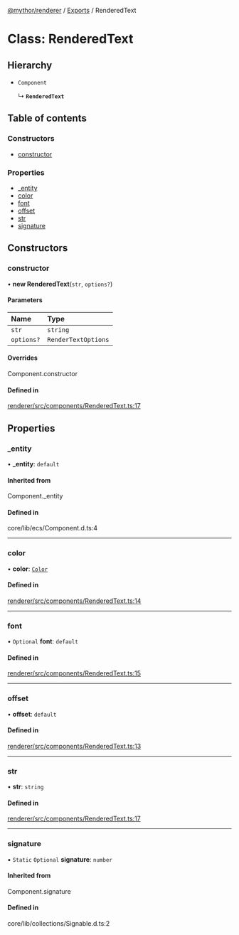 [@mythor/renderer](../README.md) / [Exports](../modules.md) / RenderedText

# Class: RenderedText

## Hierarchy

- `Component`

  ↳ **`RenderedText`**

## Table of contents

### Constructors

- [constructor](RenderedText.md#constructor)

### Properties

- [\_entity](RenderedText.md#_entity)
- [color](RenderedText.md#color)
- [font](RenderedText.md#font)
- [offset](RenderedText.md#offset)
- [str](RenderedText.md#str)
- [signature](RenderedText.md#signature)

## Constructors

### constructor

• **new RenderedText**(`str`, `options?`)

#### Parameters

| Name | Type |
| :------ | :------ |
| `str` | `string` |
| `options?` | `RenderTextOptions` |

#### Overrides

Component.constructor

#### Defined in

[renderer/src/components/RenderedText.ts:17](https://github.com/desaintvincent/mythor/blob/d4665fb/packages/renderer/src/components/RenderedText.ts#L17)

## Properties

### \_entity

• **\_entity**: `default`

#### Inherited from

Component.\_entity

#### Defined in

core/lib/ecs/Component.d.ts:4

___

### color

• **color**: [`Color`](../modules.md#color)

#### Defined in

[renderer/src/components/RenderedText.ts:14](https://github.com/desaintvincent/mythor/blob/d4665fb/packages/renderer/src/components/RenderedText.ts#L14)

___

### font

• `Optional` **font**: `default`

#### Defined in

[renderer/src/components/RenderedText.ts:15](https://github.com/desaintvincent/mythor/blob/d4665fb/packages/renderer/src/components/RenderedText.ts#L15)

___

### offset

• **offset**: `default`

#### Defined in

[renderer/src/components/RenderedText.ts:13](https://github.com/desaintvincent/mythor/blob/d4665fb/packages/renderer/src/components/RenderedText.ts#L13)

___

### str

• **str**: `string`

#### Defined in

[renderer/src/components/RenderedText.ts:17](https://github.com/desaintvincent/mythor/blob/d4665fb/packages/renderer/src/components/RenderedText.ts#L17)

___

### signature

▪ `Static` `Optional` **signature**: `number`

#### Inherited from

Component.signature

#### Defined in

core/lib/collections/Signable.d.ts:2
